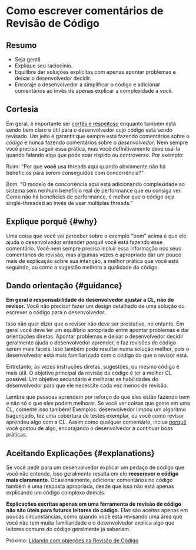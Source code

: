 # Como escrever comentários de Revisão de Código

## Resumo

- Seja gentil.
- Explique seu raciocínio.
- Equilibre dar soluções explícitas com apenas apontar problemas e deixar o
  desenvolvedor decidir.
- Encoraje o desenvolvedor a simplificar o código e adicionar comentários ao
  invés de apenas explicar a complexidade a você.

## Cortesia

Em geral, é importante ser
[cortês e respeitoso](https://chromium.googlesource.com/chromium/src/+/master/docs/cr_respect.md)
enquanto também está sendo bem claro e útil para o desenvolvedor cujo código
está sendo revisado. Um jeito é garantir que sempre está fazendo comentários
sobre o _código_ e nunca fazendo comentários sobre o _desenvolvedor_. Nem sempre
você precisa seguir essa prática, mas você definitivamente deve usá-la quando
falando algo que pode soar ríspido ou controverso. Por exemplo:

Ruim: "Por que **você** usa threads aqui quando obviamente não há benefícios
para serem conseguidos com concorrência?"

Bom: "O modelo de concorrência aqui está adicionando complexidade ao sistema sem
nenhum benefício real de performance que eu consiga ver. Como não há benefícios
de performance, é melhor que o código seja single-threaded ao invés de usar
múltiplas threads."

## Explique porquê {#why}

Uma coisa que você vai perceber sobre o exemplo "bom" acima é que ele ajuda o
desenvolvedor entender _porquê_ você está fazendo esse comentário. Você nem
sempre precisa incluir essa informação nos seus comentários de revisão, mas
algumas vezes é apropriado dar um pouco mais de explicação sobre sua intenção, a
melhor prática que você está seguindo, ou como a sugestão melhora a qualidade do
código.

## Dando orientação {#guidance}

**Em geral é responsabilidade do desenvolvedor ajustar a CL, não do revisor.**
Você não precisar fazer um design detalhado de uma solução ou escrever o código
para o desenvolvedor.

Isso não quer dizer que o revisor não deve ser prestativo, no entanto. Em geral
você deve ter um equilíbrio apropriado entre apontar problemas e dar orientações
diretas. Apontar problemas e deixar o desenvolvedor decidir geralmente ajuda o
desenvolvedor aprender, e faz revisões de código serem mais fáceis. Isso também
pode resultar numa solução melhor, pois o desenvolvedor está mais familiarizado
com o código do que o revisor está.

Entretanto, às vezes instruções diretas, sugestões, ou mesmo código é mais útil.
O objetivo principal da revisão de código é ter a melhor CL possível. Um
objetivo secundário é melhorar as habilidades do desenvolvedor para que ele
necessite cada vez menos de revisão.

Lembre que pessoas aprendem por reforço do que eles estão fazendo bem e não só o
que eles podem melhorar. Se você ver coisas que goste em uma CL, comente isso
também! Exemplos: desenvolvedor limpou um algoritmo bagunçado, fez uma cobertura
de testes exemplar, ou você como revisor aprendeu algo com a CL. Assim como
qualquer comentário, inclua [porquê](#why) você gostou de algo, encorajando o
desenvolvedor a continuar boas práticas.

## Aceitando Explicações {#explanations}

Se você pedir para um desenvolvedor explicar um pedaço de código que você não
entende, isso geralmente resulta em ele **reescrever o código mais claramente**.
Ocasionalmente, adicionar comentários no código também é uma resposta
apropriada, desde que isso não está apenas explicando um código complexo demais.

**Explicações escritas apenas em uma ferramenta de revisão de código não são
úteis para futuros leitores do código.** Elas são aceitas apenas em poucas
circunstâncias, como quando você está revisando uma área que você não tem muita
familiaridade e o desenvolvedor explica algo que leitores comuns do código
geralmente já saberiam.

Próximo: [Lidando com objeções na Revisão de Código](pushback.md)
